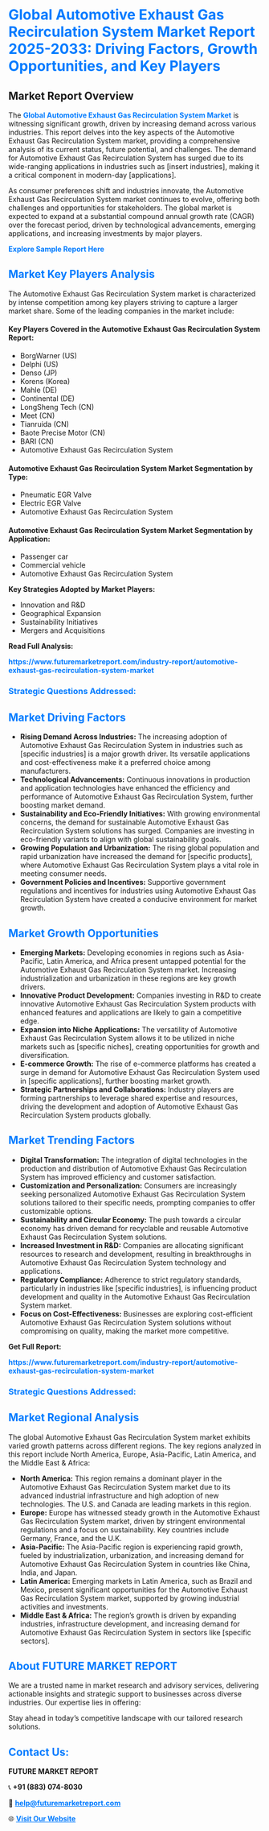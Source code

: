 <h1 style="color: #007BFF;">Global Automotive Exhaust Gas Recirculation System Market Report 2025-2033: Driving Factors, Growth Opportunities, and Key Players</h1>

<section id="overview">
<h2>Market Report Overview</h2>
<p>The <a href="https://www.futuremarketreport.com/industry-report/automotive-exhaust-gas-recirculation-system-market" style="color: #007BFF; text-decoration: none;"><strong>Global Automotive Exhaust Gas Recirculation System Market</strong></a> is witnessing significant growth, driven by increasing demand across various industries. This report delves into the key aspects of the Automotive Exhaust Gas Recirculation System market, providing a comprehensive analysis of its current status, future potential, and challenges. The demand for Automotive Exhaust Gas Recirculation System has surged due to its wide-ranging applications in industries such as [insert industries], making it a critical component in modern-day [applications].</p>
<p>As consumer preferences shift and industries innovate, the Automotive Exhaust Gas Recirculation System market continues to evolve, offering both challenges and opportunities for stakeholders. The global market is expected to expand at a substantial compound annual growth rate (CAGR) over the forecast period, driven by technological advancements, emerging applications, and increasing investments by major players.</p>
</section>

<section id="overview">
<p><a href="https://www.futuremarketreport.com/request-sample/reportId=100494" style="color: #007BFF; text-decoration: none;"><strong>Explore Sample Report Here</strong></a></p>
</section>

<section id="key-players">
<h2 style="color: #007BFF;">Market Key Players Analysis</h2>
<p>The Automotive Exhaust Gas Recirculation System market is characterized by intense competition among key players striving to capture a larger market share. Some of the leading companies in the market include:</p>
<h4>Key Players Covered in the Automotive Exhaust Gas Recirculation System Report:</h4>
<ul><li>BorgWarner (US)</li><li>Delphi (US)</li><li>Denso (JP)</li><li>Korens (Korea)</li><li>Mahle (DE)</li><li>Continental (DE)</li><li>LongSheng Tech (CN)</li><li>Meet (CN)</li><li>Tianruida (CN)</li><li>Baote Precise Motor (CN)</li><li>BARI (CN)</li><li>Automotive Exhaust Gas Recirculation System</li></ul>
<h4>Automotive Exhaust Gas Recirculation System Market Segmentation by Type:</h4>
<ul><li>Pneumatic EGR Valve</li><li>Electric EGR Valve</li><li>Automotive Exhaust Gas Recirculation System</li></ul>

<h4>Automotive Exhaust Gas Recirculation System Market Segmentation by Application:</h4>
<ul><li>Passenger car</li><li>Commercial vehicle</li><li>Automotive Exhaust Gas Recirculation System</li></ul>
<p><strong>Key Strategies Adopted by Market Players:</strong></p>
<ul>
<li>Innovation and R&D</li>
<li>Geographical Expansion</li>
<li>Sustainability Initiatives</li>
<li>Mergers and Acquisitions</li>
</ul>
</section>

<section>
<p><strong>Read Full Analysis: </strong></p><a href="https://www.futuremarketreport.com/industry-report/automotive-exhaust-gas-recirculation-system-market" style="color: #007BFF; text-decoration: none;"><strong>https://www.futuremarketreport.com/industry-report/automotive-exhaust-gas-recirculation-system-market</strong></a>
<h3 style="color: #007BFF;">Strategic Questions Addressed:</h3>
</section>

<section id="driving-factors">
<h2 style="color: #007BFF;">Market Driving Factors</h2>
<ul>
<li><strong>Rising Demand Across Industries:</strong> The increasing adoption of Automotive Exhaust Gas Recirculation System in industries such as [specific industries] is a major growth driver. Its versatile applications and cost-effectiveness make it a preferred choice among manufacturers.</li>
<li><strong>Technological Advancements:</strong> Continuous innovations in production and application technologies have enhanced the efficiency and performance of Automotive Exhaust Gas Recirculation System, further boosting market demand.</li>
<li><strong>Sustainability and Eco-Friendly Initiatives:</strong> With growing environmental concerns, the demand for sustainable Automotive Exhaust Gas Recirculation System solutions has surged. Companies are investing in eco-friendly variants to align with global sustainability goals.</li>
<li><strong>Growing Population and Urbanization:</strong> The rising global population and rapid urbanization have increased the demand for [specific products], where Automotive Exhaust Gas Recirculation System plays a vital role in meeting consumer needs.</li>
<li><strong>Government Policies and Incentives:</strong> Supportive government regulations and incentives for industries using Automotive Exhaust Gas Recirculation System have created a conducive environment for market growth.</li>
</ul>
</section>

<section id="growth-opportunities">
<h2 style="color: #007BFF;">Market Growth Opportunities</h2>
<ul>
<li><strong>Emerging Markets:</strong> Developing economies in regions such as Asia-Pacific, Latin America, and Africa present untapped potential for the Automotive Exhaust Gas Recirculation System market. Increasing industrialization and urbanization in these regions are key growth drivers.</li>
<li><strong>Innovative Product Development:</strong> Companies investing in R&D to create innovative Automotive Exhaust Gas Recirculation System products with enhanced features and applications are likely to gain a competitive edge.</li>
<li><strong>Expansion into Niche Applications:</strong> The versatility of Automotive Exhaust Gas Recirculation System allows it to be utilized in niche markets such as [specific niches], creating opportunities for growth and diversification.</li>
<li><strong>E-commerce Growth:</strong> The rise of e-commerce platforms has created a surge in demand for Automotive Exhaust Gas Recirculation System used in [specific applications], further boosting market growth.</li>
<li><strong>Strategic Partnerships and Collaborations:</strong> Industry players are forming partnerships to leverage shared expertise and resources, driving the development and adoption of Automotive Exhaust Gas Recirculation System products globally.</li>
</ul>
</section>

<section id="trending-factors">
<h2 style="color: #007BFF;">Market Trending Factors</h2>
<ul>
<li><strong>Digital Transformation:</strong> The integration of digital technologies in the production and distribution of Automotive Exhaust Gas Recirculation System has improved efficiency and customer satisfaction.</li>
<li><strong>Customization and Personalization:</strong> Consumers are increasingly seeking personalized Automotive Exhaust Gas Recirculation System solutions tailored to their specific needs, prompting companies to offer customizable options.</li>
<li><strong>Sustainability and Circular Economy:</strong> The push towards a circular economy has driven demand for recyclable and reusable Automotive Exhaust Gas Recirculation System solutions.</li>
<li><strong>Increased Investment in R&D:</strong> Companies are allocating significant resources to research and development, resulting in breakthroughs in Automotive Exhaust Gas Recirculation System technology and applications.</li>
<li><strong>Regulatory Compliance:</strong> Adherence to strict regulatory standards, particularly in industries like [specific industries], is influencing product development and quality in the Automotive Exhaust Gas Recirculation System market.</li>
<li><strong>Focus on Cost-Effectiveness:</strong> Businesses are exploring cost-efficient Automotive Exhaust Gas Recirculation System solutions without compromising on quality, making the market more competitive.</li>
</ul>
</section>

<section>
<p><strong>Get Full Report: </strong></p><a href="https://www.futuremarketreport.com/industry-report/automotive-exhaust-gas-recirculation-system-market" style="color: #007BFF; text-decoration: none;"><strong>https://www.futuremarketreport.com/industry-report/automotive-exhaust-gas-recirculation-system-market</strong></a>
<h3 style="color: #007BFF;">Strategic Questions Addressed:</h3>
</section>


<section id="regional-analysis">
<h2 style="color: #007BFF;">Market Regional Analysis</h2>
<p>The global Automotive Exhaust Gas Recirculation System market exhibits varied growth patterns across different regions. The key regions analyzed in this report include North America, Europe, Asia-Pacific, Latin America, and the Middle East & Africa:</p>
<ul>
<li><strong>North America:</strong> This region remains a dominant player in the Automotive Exhaust Gas Recirculation System market due to its advanced industrial infrastructure and high adoption of new technologies. The U.S. and Canada are leading markets in this region.</li>
<li><strong>Europe:</strong> Europe has witnessed steady growth in the Automotive Exhaust Gas Recirculation System market, driven by stringent environmental regulations and a focus on sustainability. Key countries include Germany, France, and the U.K.</li>
<li><strong>Asia-Pacific:</strong> The Asia-Pacific region is experiencing rapid growth, fueled by industrialization, urbanization, and increasing demand for Automotive Exhaust Gas Recirculation System in countries like China, India, and Japan.</li>
<li><strong>Latin America:</strong> Emerging markets in Latin America, such as Brazil and Mexico, present significant opportunities for the Automotive Exhaust Gas Recirculation System market, supported by growing industrial activities and investments.</li>
<li><strong>Middle East & Africa:</strong> The region’s growth is driven by expanding industries, infrastructure development, and increasing demand for Automotive Exhaust Gas Recirculation System in sectors like [specific sectors].</li>
</ul>
</section>

<footer>
<h2 style="color: #007BFF;">About FUTURE MARKET REPORT</h2>
<p>We are a trusted name in market research and advisory services, delivering actionable insights and strategic support to businesses across diverse industries. Our expertise lies in offering:</p>

<p>Stay ahead in today’s competitive landscape with our tailored research solutions.</p>

<h2 style="color: #007BFF;">Contact Us:</h2>
<p><strong>FUTURE MARKET REPORT</strong></p>
<p>📞 <strong>+91 (883) 074-8030</strong></p>
<p>📧 <strong><a href="mailto:help@futuremarketreport.com" style="color: #007BFF;">help@futuremarketreport.com</a></strong></p>
<p>🌐 <strong><a href="https://www.futuremarketreport.com/" style="color: #007BFF;">Visit Our Website</a></strong></p>
</footer>